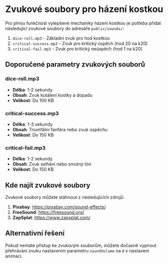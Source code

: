 # Zvukové soubory pro házení kostkou

Pro plnou funkčnost vylepšené mechaniky házení kostkou je potřeba přidat následující zvukové soubory do adresáře `public/sounds/`:

1. `dice-roll.mp3` - Základní zvuk pro hod kostkou
2. `critical-success.mp3` - Zvuk pro kritický úspěch (hod 20 na k20)
3. `critical-fail.mp3` - Zvuk pro kritický neúspěch (hod 1 na k20)

## Doporučené parametry zvukových souborů

### dice-roll.mp3
- **Délka**: 1-2 sekundy
- **Obsah**: Zvuk kutálení kostky a dopadu
- **Velikost**: Do 100 KB

### critical-success.mp3
- **Délka**: 1-3 sekundy
- **Obsah**: Triumfální fanfára nebo zvuk úspěchu
- **Velikost**: Do 150 KB

### critical-fail.mp3
- **Délka**: 1-2 sekundy
- **Obsah**: Zvuk selhání nebo smutný tón
- **Velikost**: Do 150 KB

## Kde najít zvukové soubory

Zvukové soubory můžete stáhnout z následujících zdrojů:

1. **Pixabay**: https://pixabay.com/sound-effects/
2. **FreeSound**: https://freesound.org/
3. **ZapSplat**: https://www.zapsplat.com/

## Alternativní řešení

Pokud nemáte přístup ke zvukovým souborům, můžete dočasně vypnout přehrávání zvuku nastavením parametru `soundVolume` na `0` v nastavení animací.
